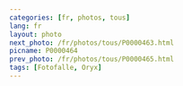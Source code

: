 ```yaml
---
categories: [fr, photos, tous]
lang: fr
layout: photo
next_photo: /fr/photos/tous/P0000463.html
picname: P0000464
prev_photo: /fr/photos/tous/P0000465.html
tags: [Fotofalle, Oryx]
---
```

